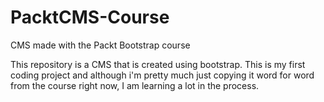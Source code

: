 # PacktCMS-Course
CMS made with the Packt Bootstrap course

This repository is a CMS that is created using bootstrap. This is my first coding project and although i'm pretty much just copying it word for word from the course right now, I am learning a lot in the process.

